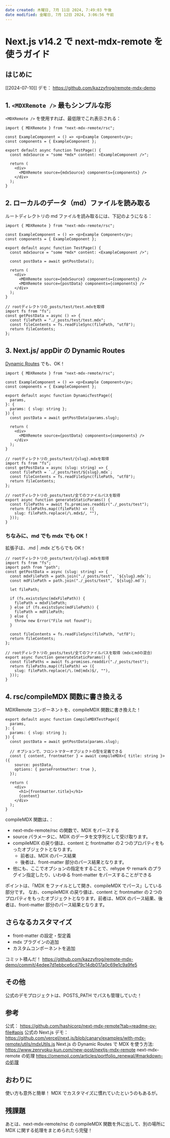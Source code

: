 ```yaml
---
date created: 木曜日, 7月 11日 2024, 7:49:03 午後
date modified: 金曜日, 7月 12日 2024, 3:06:56 午前
---
```


# Next.js v14.2 で next-mdx-remote を使うガイド

## はじめに

[[2024-07-10]]
デモ：
https://github.com/kazzyfrog/remote-mdx-demo

## 1. `<MDXRemote />` 最もシンプルな形

`<MDXRemote />` を使用すれば、最低限でこれ表示される：

```tsx
import { MDXRemote } from "next-mdx-remote/rsc";

const ExampleComponent = () => <p>Example Component</p>;
const components = { ExampleComponent };

export default async function TestPage() {
  const mdxSource = "some *mdx* content: <ExampleComponent />";

  return (
    <div>
      <MDXRemote source={mdxSource} components={components} />
    </div>
  );
}
```

## 2. ローカルのデータ（md）ファイルを読み取る

ルートディレクトリの md ファイルを読み取るには、下記のようになる：

```tsx
import { MDXRemote } from "next-mdx-remote/rsc";

const ExampleComponent = () => <p>Example Component</p>;
const components = { ExampleComponent };

export default async function TestPage() {
  const mdxSource = "some *mdx* content: <ExampleComponent />";

  const postData = await getPostData();

  return (
    <div>
      <MDXRemote source={mdxSource} components={components} />
      <MDXRemote source={postData} components={components} />
    </div>
  );
}

// rootディレクトリの_posts/test/test.mdxを取得
import fs from "fs";
const getPostData = async () => {
  const filePath = "./_posts/test/test.mdx";
  const fileContents = fs.readFileSync(filePath, "utf8");
  return fileContents;
};
```

## 3. Next.js/ appDir の Dynamic Routes

[Dynamic Routes](https://nextjs.org/docs/app/building-your-application/routing/dynamic-routes) でも、OK！

```tsx
import { MDXRemote } from "next-mdx-remote/rsc";

const ExampleComponent = () => <p>Example Component</p>;
const components = { ExampleComponent };

export default async function DynamicTestPage({
  params,
}: {
  params: { slug: string };
}) {
  const postData = await getPostData(params.slug);

  return (
    <div>
      <MDXRemote source={postData} components={components} />
    </div>
  );
}

// rootディレクトリの_posts/test/{slug}.mdxを取得
import fs from "fs";
const getPostData = async (slug: string) => {
  const filePath = `./_posts/test/${slug}.mdx`;
  const fileContents = fs.readFileSync(filePath, "utf8");
  return fileContents;
};

// rootディレクトリの_posts/test/全てのファイルパスを取得
export async function generateStaticParams() {
  const filePaths = await fs.promises.readdir("./_posts/test");
  return filePaths.map((filePath) => ({
    slug: filePath.replace(/\.mdx$/, ""),
  }));
}
```

### ちなみに、md でも mdx でも OK！

拡張子は、.md | .mdx どちらでも OK！

```tsx
// rootディレクトリの_posts/test/{slug}.mdxを取得
import fs from "fs";
import path from "path";
const getPostData = async (slug: string) => {
  const mdxFilePath = path.join("./_posts/test", `${slug}.mdx`);
  const mdFilePath = path.join("./_posts/test", `${slug}.md`);

  let filePath;

  if (fs.existsSync(mdxFilePath)) {
    filePath = mdxFilePath;
  } else if (fs.existsSync(mdFilePath)) {
    filePath = mdFilePath;
  } else {
    throw new Error("File not found");
  }

  const fileContents = fs.readFileSync(filePath, "utf8");
  return fileContents;
};

// rootディレクトリの_posts/test/全てのファイルパスを取得（mdxとmdの混合）
export async function generateStaticParams() {
  const filePaths = await fs.promises.readdir("./_posts/test");
  return filePaths.map((filePath) => ({
    slug: filePath.replace(/\.(md|mdx)$/, ""),
  }));
}
```

## 4. rsc/compileMDX 関数に書き換える

MDXRemote コンポーネントを、compileMDX 関数に書き換えた！

```tsx
export default async function CompileMDXTestPage({
  params,
}: {
  params: { slug: string };
}) {
  const postData = await getPostData(params.slug);

  // オプションで、フロントマターオブジェクトの型を定義できる
  const { content, frontmatter } = await compileMDX<{ title: string }>({
    source: postData,
    options: { parseFrontmatter: true },
  });

  return (
    <div>
      <h1>{frontmatter.title}</h1>
      {content}
    </div>
  );
}
```

compileMDX 関数は、：

- next-mdx-remote/rsc の関数で、MDX をパースする
- source パラメータに、MDX のデータを文字列として受け取ります。
- compileMDX の戻り値は、content と frontmatter の２つのプロパティをもったオブジェクトとなります。
  - 前者は、MDX のパース結果
  - 後者は、front-matter 部分のパース結果となります。
- 他にも、ここでオプションの指定をすることで、rehype や remark のプラグイン指定したり、いわゆる front-matter をパースすることができる

ポイントは、「MDX をファイルとして開き、compileMDX でパース」している部分です。
なお、compileMDX の戻り値は、content と frontmatter の２つのプロパティをもったオブジェクトとなります。前者は、MDX のパース結果、後者は、front-matter 部分のパース結果となります。

## さらなるカスタマイズ

- front-matter の設定・型定義
- mdx プラグインの追加
- カスタムコンポーネントを追加

コミット積んだ！
https://github.com/kazzyfrog/remote-mdx-demo/commit/4edee7d1ebbce6cd79c14db017a0c69e1c9a9fe5

## その他

公式のデモプロジェクトは、POSTS_PATH でパスも管理していた！

## 参考

公式：
https://github.com/hashicorp/next-mdx-remote?tab=readme-ov-file#apis
公式の Next.js デモ：
https://github.com/vercel/next.js/blob/canary/examples/with-mdx-remote/utils/mdxUtils.js
Next.js の Dynamic Routes で MDX を使う方法:
https://www.zenryoku-kun.com/new-post/nextjs-mdx-remote
next-mdx-remote の処理
https://omemoji.com/articles/portfolio_renewal/#markdown-の処理

## おわりに

使い方も意外と簡単！
MDX でカスタマイズに慣れていたというのもあるが。

## 残課題

あとは、next-mdx-remote/rsc の compileMDX 関数を外に出して、別の場所に MDX に関する処理をまとめられたら完璧！
